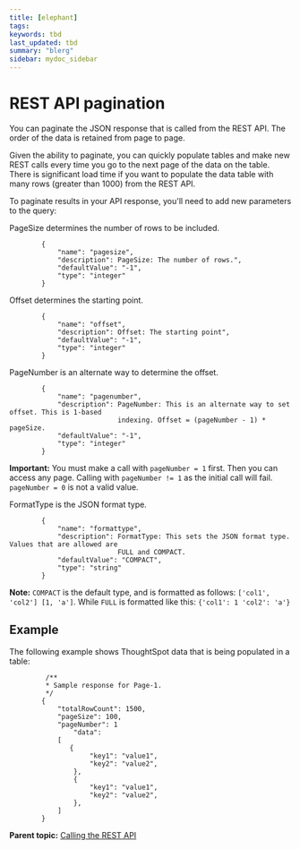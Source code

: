 ```yaml
---
title: [elephant]
tags: 
keywords: tbd
last_updated: tbd
summary: "blerg"
sidebar: mydoc_sidebar
---
```

# REST API pagination

You can paginate the JSON response that is called from the REST API. The order of the data is retained from page to page.

Given the ability to paginate, you can quickly populate tables and make new REST calls every time you go to the next page of the data on the table. There is significant load time if you want to populate the data table with many rows \(greater than 1000\) from the REST API.

To paginate results in your API response, you'll need to add new parameters to the query:

PageSize determines the number of rows to be included.

```
        {
            "name": "pagesize",
            "description": PageSize: The number of rows.",
            "defaultValue": "-1",
            "type": "integer"
        }
```

Offset determines the starting point.

```
        {
            "name": "offset",
            "description": Offset: The starting point",
            "defaultValue": "-1",
            "type": "integer"
        }
```

PageNumber is an alternate way to determine the offset.

```
        {
            "name": "pagenumber",
            "description": PageNumber: This is an alternate way to set offset. This is 1-based 
                           indexing. Offset = (pageNumber - 1) * pageSize.
            "defaultValue": "-1",
            "type": "integer"
        }
```

**Important:** You must make a call with `pageNumber = 1` first. Then you can access any page. Calling with `pageNumber != 1` as the initial call will fail. `pageNumber = 0` is not a valid value.

FormatType is the JSON format type.

```
        {
            "name": "formattype",
            "description": FormatType: This sets the JSON format type. Values that are allowed are 
                           FULL and COMPACT. 
            "defaultValue": "COMPACT",
            "type": "string"
        }
```

**Note:** `COMPACT` is the default type, and is formatted as follows: `['col1', 'col2'] [1, 'a']`. While `FULL` is formatted like this: `{'col1': 1 'col2': 'a'}`

## Example

The following example shows ThoughtSpot data that is being populated in a table:

```
         /**
         * Sample response for Page-1.
         */ 
        {
            "totalRowCount": 1500,
            "pageSize": 100,
            "pageNumber": 1
                "data":
            [    
               {
                    "key1": "value1",
                    "key2": "value2",
                },
                {
                    "key1": "value1",
                    "key2": "value2",
                },
            ]
        } 
```

**Parent topic:** [Calling the REST API](../../application_integration/data_api/calling_rest_api.html)


